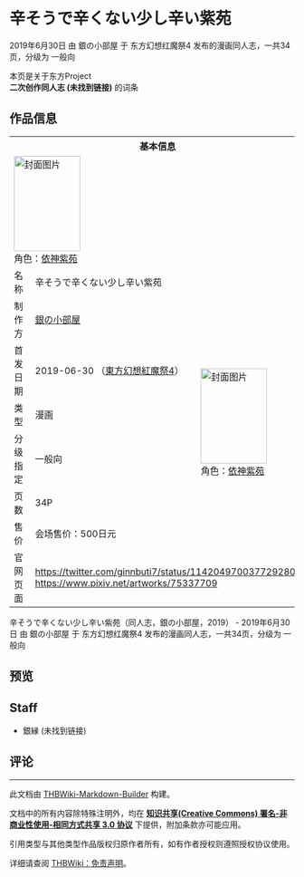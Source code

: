 # 辛そうで辛くない少し辛い紫苑

<!-- source html: G:\repos\THBWiki-Markdown-Builder\THBWikiMarkdown\Temp\main\7\74\ns0%3A%E8%BE%9B%E3%81%9D%E3%81%86%E3%81%A7%E8%BE%9B%E3%81%8F%E3%81%AA%E3%81%84%E5%B0%91%E3%81%97%E8%BE%9B%E3%81%84%E7%B4%AB%E8%8B%91.html -->

2019年6月30日 由 銀の小部屋 于 东方幻想红魔祭4 发布的漫画同人志，一共34页，分级为 一般向

本页是关于东方Project  
 **二次创作同人志 (未找到链接)** 的词条

## 作品信息

<table><tbody><tr><th colspan="3">基本信息</th></tr><tr><td class="cover-artwork-mobile" colspan="2"><a href="./文件-辛そうで辛くない少し辛い紫苑封面.png.md" class="image" title="封面图片"><img alt="封面图片" src="https://upload.thwiki.cc/thumb/3/3a/%E8%BE%9B%E3%81%9D%E3%81%86%E3%81%A7%E8%BE%9B%E3%81%8F%E3%81%AA%E3%81%84%E5%B0%91%E3%81%97%E8%BE%9B%E3%81%84%E7%B4%AB%E8%8B%91%E5%B0%81%E9%9D%A2.png/117px-%E8%BE%9B%E3%81%9D%E3%81%86%E3%81%A7%E8%BE%9B%E3%81%8F%E3%81%AA%E3%81%84%E5%B0%91%E3%81%97%E8%BE%9B%E3%81%84%E7%B4%AB%E8%8B%91%E5%B0%81%E9%9D%A2.png" decoding="async" loading="lazy" width="117" height="168" srcset="https://upload.thwiki.cc/thumb/3/3a/%E8%BE%9B%E3%81%9D%E3%81%86%E3%81%A7%E8%BE%9B%E3%81%8F%E3%81%AA%E3%81%84%E5%B0%91%E3%81%97%E8%BE%9B%E3%81%84%E7%B4%AB%E8%8B%91%E5%B0%81%E9%9D%A2.png/176px-%E8%BE%9B%E3%81%9D%E3%81%86%E3%81%A7%E8%BE%9B%E3%81%8F%E3%81%AA%E3%81%84%E5%B0%91%E3%81%97%E8%BE%9B%E3%81%84%E7%B4%AB%E8%8B%91%E5%B0%81%E9%9D%A2.png 1.5x, https://upload.thwiki.cc/thumb/3/3a/%E8%BE%9B%E3%81%9D%E3%81%86%E3%81%A7%E8%BE%9B%E3%81%8F%E3%81%AA%E3%81%84%E5%B0%91%E3%81%97%E8%BE%9B%E3%81%84%E7%B4%AB%E8%8B%91%E5%B0%81%E9%9D%A2.png/235px-%E8%BE%9B%E3%81%9D%E3%81%86%E3%81%A7%E8%BE%9B%E3%81%8F%E3%81%AA%E3%81%84%E5%B0%91%E3%81%97%E8%BE%9B%E3%81%84%E7%B4%AB%E8%8B%91%E5%B0%81%E9%9D%A2.png 2x" data-file-width="1248" data-file-height="1783"></a><div class="cover-char">角色：<a href="./依神紫苑.md" title="依神紫苑">依神紫苑</a></div></td>
</tr><tr><td class="label">名称</td><td colspan="2"> 辛そうで辛くない少し辛い紫苑 </td></tr><tr><td class="label">制作方</td><td><a href="./銀の小部屋.md" title="銀の小部屋">銀の小部屋</a></td><td class="cover-artwork" rowspan="6" style="min-width:168px;"><a href="./文件-辛そうで辛くない少し辛い紫苑封面.png.md" class="image" title="封面图片"><img alt="封面图片" src="https://upload.thwiki.cc/thumb/3/3a/%E8%BE%9B%E3%81%9D%E3%81%86%E3%81%A7%E8%BE%9B%E3%81%8F%E3%81%AA%E3%81%84%E5%B0%91%E3%81%97%E8%BE%9B%E3%81%84%E7%B4%AB%E8%8B%91%E5%B0%81%E9%9D%A2.png/117px-%E8%BE%9B%E3%81%9D%E3%81%86%E3%81%A7%E8%BE%9B%E3%81%8F%E3%81%AA%E3%81%84%E5%B0%91%E3%81%97%E8%BE%9B%E3%81%84%E7%B4%AB%E8%8B%91%E5%B0%81%E9%9D%A2.png" decoding="async" loading="lazy" width="117" height="168" srcset="https://upload.thwiki.cc/thumb/3/3a/%E8%BE%9B%E3%81%9D%E3%81%86%E3%81%A7%E8%BE%9B%E3%81%8F%E3%81%AA%E3%81%84%E5%B0%91%E3%81%97%E8%BE%9B%E3%81%84%E7%B4%AB%E8%8B%91%E5%B0%81%E9%9D%A2.png/176px-%E8%BE%9B%E3%81%9D%E3%81%86%E3%81%A7%E8%BE%9B%E3%81%8F%E3%81%AA%E3%81%84%E5%B0%91%E3%81%97%E8%BE%9B%E3%81%84%E7%B4%AB%E8%8B%91%E5%B0%81%E9%9D%A2.png 1.5x, https://upload.thwiki.cc/thumb/3/3a/%E8%BE%9B%E3%81%9D%E3%81%86%E3%81%A7%E8%BE%9B%E3%81%8F%E3%81%AA%E3%81%84%E5%B0%91%E3%81%97%E8%BE%9B%E3%81%84%E7%B4%AB%E8%8B%91%E5%B0%81%E9%9D%A2.png/235px-%E8%BE%9B%E3%81%9D%E3%81%86%E3%81%A7%E8%BE%9B%E3%81%8F%E3%81%AA%E3%81%84%E5%B0%91%E3%81%97%E8%BE%9B%E3%81%84%E7%B4%AB%E8%8B%91%E5%B0%81%E9%9D%A2.png 2x" data-file-width="1248" data-file-height="1783"></a><div class="cover-char">角色：<a href="./依神紫苑.md" title="依神紫苑">依神紫苑</a></div></td>
</tr><tr><td class="label">首发日期</td><td>2019-06-30&#160;（<a href="/展会作品列表?e=%E4%B8%9C%E6%96%B9%E5%B9%BB%E6%83%B3%E7%BA%A2%E9%AD%94%E7%A5%AD%234">東方幻想紅魔祭4</a>）</td></tr><tr><td class="label">类型</td><td>漫画</td></tr><tr><td class="label">分级指定</td><td>一般向</td></tr><tr><td class="label">页数</td><td>34P</td></tr><tr><td class="label">售价</td><td>会场售价：500日元</td></tr>
<tr><td class="label">官网页面</td><td colspan="2"><a rel="nofollow" class="external free" href="https://twitter.com/ginnbuti7/status/1142049700377292800">https://twitter.com/ginnbuti7/status/1142049700377292800</a><br><a rel="nofollow" class="external free" href="https://www.pixiv.net/artworks/75337709">https://www.pixiv.net/artworks/75337709</a></td></tr></tbody></table>

辛そうで辛くない少し辛い紫苑（同人志，銀の小部屋，2019） - 2019年6月30日 由 銀の小部屋 于 东方幻想红魔祭4 发布的漫画同人志，一共34页，分级为 一般向

## 预览

## Staff
- 銀縁 (未找到链接)


## 评论




---

此文档由 [THBWiki-Markdown-Builder](https://github.com/Delsin-Yu/THBWiki-Markdown-Builder) 构建。

文档中的所有内容除特殊注明外，均在 [**知识共享(Creative Commons) 署名-非商业性使用-相同方式共享 3.0 协议**](https://creativecommons.org/licenses/by-sa/3.0/deed.zh-hans) 下提供，附加条款亦可能应用。

引用类型与其他类型作品版权归原作者所有，如有作者授权则遵照授权协议使用。

详细请查阅 [THBWiki：免责声明](https://thbwiki.cc/THBWiki:%E5%85%8D%E8%B4%A3%E5%A3%B0%E6%98%8E)。

